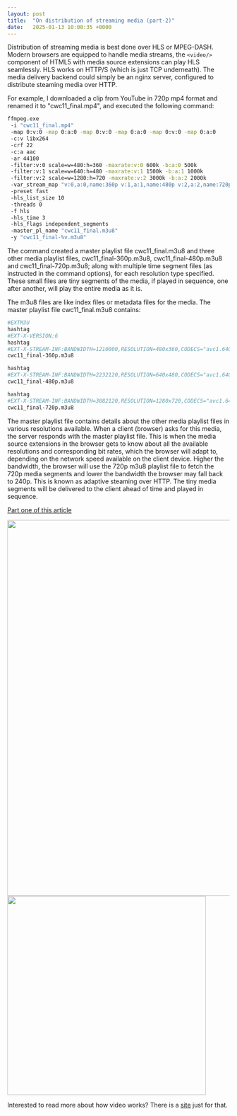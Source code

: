 ```yaml
---
layout: post
title:  "On distribution of streaming media (part-2)"
date:   2025-01-13 10:00:35 +0000
---
```

Distribution of streaming media is best done over HLS or MPEG-DASH. Modern browsers are equipped to handle media streams, the `<video/>` component of HTML5 with media source extensions can play HLS seamlessly. HLS works on HTTP/S (which is just TCP underneath). The media delivery backend could simply be an nginx server, configured to distribute steaming media over HTTP.

For example, I downloaded a clip from YouTube in 720p mp4 format and renamed it to "cwc11_final.mp4", and executed the following command:

```bash
ffmpeg.exe 
 -i "cwc11_final.mp4" 
 -map 0:v:0 -map 0:a:0 -map 0:v:0 -map 0:a:0 -map 0:v:0 -map 0:a:0 
 -c:v libx264 
 -crf 22 
 -c:a aac 
 -ar 44100 
 -filter:v:0 scale=w=480:h=360 -maxrate:v:0 600k -b:a:0 500k 
 -filter:v:1 scale=w=640:h=480 -maxrate:v:1 1500k -b:a:1 1000k 
 -filter:v:2 scale=w=1280:h=720 -maxrate:v:2 3000k -b:a:2 2000k 
 -var_stream_map "v:0,a:0,name:360p v:1,a:1,name:480p v:2,a:2,name:720p" 
 -preset fast 
 -hls_list_size 10 
 -threads 0 
 -f hls 
 -hls_time 3 
 -hls_flags independent_segments 
 -master_pl_name "cwc11_final.m3u8" 
 -y "cwc11_final-%v.m3u8"
```

The command created a master playlist file cwc11_final.m3u8 and three other media playlist files, cwc11_final-360p.m3u8, cwc11_final-480p.m3u8 and cwc11_final-720p.m3u8; along with multiple time segment files (as instructed in the command options), for each resolution type specified. These small files are tiny segments of the media, if played in sequence, one after another, will play the entire media as it is.

The m3u8 files are like index files or metadata files for the media.  The master playlist file cwc11_final.m3u8 contains:

```bash
#EXTM3U
hashtag
#EXT-X-VERSION:6
hashtag
#EXT-X-STREAM-INF:BANDWIDTH=1210000,RESOLUTION=480x360,CODECS="avc1.640015,mp4a.40.2"
cwc11_final-360p.m3u8

hashtag
#EXT-X-STREAM-INF:BANDWIDTH=2232120,RESOLUTION=640x480,CODECS="avc1.64001e,mp4a.40.2"
cwc11_final-480p.m3u8

hashtag
#EXT-X-STREAM-INF:BANDWIDTH=3882120,RESOLUTION=1280x720,CODECS="avc1.64001f,mp4a.40.2"
cwc11_final-720p.m3u8
```

The master playlist file contains details about the other media playlist files in various resolutions available. When a client (browser) asks for this media, the server responds with the master playlist file. This is when the media source extensions in the browser gets to know about all the available resolutions and corresponding bit rates, which the browser will adapt to, depending on the network speed available on the client device. Higher the bandwidth, the browser will use the 720p m3u8 playlist file to fetch the 720p media segments and lower the bandwidth the browser may fall back to 240p. This is known as adaptive steaming over HTTP. The tiny media segments will be delivered to the client ahead of time and played in sequence. 

[Part one of this article](https://hashincludelabs.github.io/2025/01/12/streaming-media/)

<img src="{{site.baseurl}}/assets/dist-streaming-1.png" width=850 />

<img src="{{site.baseurl}}/assets/dist-streaming-2.png" width=450 />

Interested to read more about how video works? There is a [site](https://howvideo.works/) just for that.
